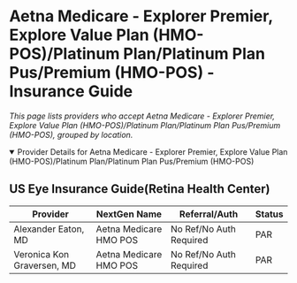 # Aetna Medicare - Explorer Premier, Explore Value Plan (HMO-POS)/Platinum Plan/Platinum Plan Pus/Premium (HMO-POS) - Insurance Guide

*This page lists providers who accept Aetna Medicare - Explorer Premier, Explore Value Plan (HMO-POS)/Platinum Plan/Platinum Plan Pus/Premium (HMO-POS), grouped by location.*

<details open><summary>Provider Details for Aetna Medicare - Explorer Premier, Explore Value Plan (HMO-POS)/Platinum Plan/Platinum Plan Pus/Premium (HMO-POS)</summary>

## US Eye Insurance Guide(Retina Health Center)

| Provider | NextGen Name | Referral/Auth | Status |
|----------|-------------|--------------|--------|
| Alexander Eaton, MD | Aetna Medicare HMO POS | No Ref/No Auth Required | PAR |
| Veronica Kon Graversen, MD | Aetna Medicare HMO POS | No Ref/No Auth Required | PAR |

</details>

